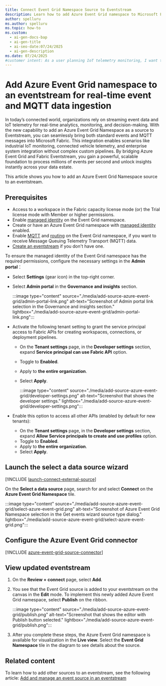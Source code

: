 ```yaml
---
title: Connect Event Grid Namespace Source to Eventstream
description: Learn how to add Azure Event Grid namespace to Microsoft Fabric Eventstream for real-time event and MQTT data ingestion. Connect IoT telemetry and streaming events seamlessly with step-by-step guidance.
author: spelluru
ms.author: spelluru
ms.topic: how-to
ms.custom:
  - ai-gen-docs-bap
  - ai-gen-title
  - ai-seo-date:07/24/2025
  - ai-gen-description
ms.date: 07/24/2025
#customer intent: As a user planning IoT telemetry monitoring, I want to connect Azure Event Grid Namespace to Microsoft Fabric Eventstream so that I can process MQTT messages and standard events for real-time analytics.
---
```


# Add Azure Event Grid namespace to an eventstream for real-time event and MQTT data ingestion
In today’s connected world, organizations rely on streaming event data and IoT telemetry for real-time analytics, monitoring, and decision-making. With the new capability to add an Azure Event Grid Namespace as a source to Eventstream, you can seamlessly bring both standard events and MQTT messages into Microsoft Fabric. This integration enables scenarios like industrial IoT monitoring, connected vehicle telemetry, and enterprise system integration without complex custom pipelines. By bridging Azure Event Grid and Fabric Eventstream, you gain a powerful, scalable foundation to process millions of events per second and unlock insights instantly across your data estate.

This article shows you how to add an Azure Event Grid Namespace source to an eventstream. 

## Prerequisites

- Access to a workspace in the Fabric capacity license mode (or) the Trial license mode with Member or higher permissions. 
- Enable [managed identity]() on the Event Grid namespace. 
- Create or have an Azure Event Grid namespace with [managed identity](/azure/event-grid/event-grid-namespace-managed-identity) enabled. 
- Enable [MQTT](/azure/event-grid/mqtt-publish-and-subscribe-portal) and [routing](/azure/event-grid/mqtt-routing) on the Event Grid namespace, if you want to receive Message Queuing Telemetry Transport (MQTT) data. 
- [Create an eventstream](create-manage-an-eventstream.md) if you don't have one. 

To ensure the managed identity of the Event Grid namespace has the required permissions, configure the necessary settings in the **Admin portal**：

- Select **Settings** (gear icon) in the top-right corner.
- Select **Admin portal** in the **Governance and insights** section. 

    :::image type="content" source="./media/add-source-azure-event-grid/admin-portal-link.png" alt-text="Screenshot of Admin portal link selection in the Governance and insights section." lightbox="./media/add-source-azure-event-grid/admin-portal-link.png":::        

- Activate the following tenant setting to grant the service principal access to Fabric APIs for creating workspaces, connections, or deployment pipelines.
    - On the **Tenant settings** page, in the **Developer settings** section, expand **Service principal can use Fabric API** option.
    - Toggle to **Enabled**.
    - Apply to **the entire organization**.
    - Select **Apply**.
    
        :::image type="content" source="./media/add-source-azure-event-grid/developer-settings.png" alt-text="Screenshot that shows the developer settings." lightbox="./media/add-source-azure-event-grid/developer-settings.png":::              
- Enable this option to access all other APIs (enabled by default for new tenants):
    - On the **Tenant settings** page, in the **Developer settings** section, expand **Allow Service principals to create and use profiles** option.
    - Toggle to **Enabled**.
    - Apply to **the entire organization**.
    - Select **Apply**.

## Launch the select a data source wizard
[!INCLUDE [launch-connect-external-source](./includes/launch-connect-external-source.md)]

On the **Select a data source** page, search for and select **Connect** on the **Azure Event Grid Namespace** tile.

:::image type="content" source="./media/add-source-azure-event-grid/select-azure-event-grid.png" alt-text="Screenshot of Azure Event Grid Namespace selection in the Get events wizard source type dialog." lightbox="./media/add-source-azure-event-grid/select-azure-event-grid.png":::


## Configure the Azure Event Grid connector
[!INCLUDE [azure-event-grid-source-connector](./includes/azure-event-grid-source-connector.md)]


## View updated eventstream

1. On the **Review + connect** page, select **Add**. 
1. You see that the Event Grid source is added to your eventstream on the canvas in the **Edit** mode. To implement this newly added Azure Event Grid namespace, select **Publish** on the ribbon. 

    :::image type="content" source="./media/add-source-azure-event-grid/publish.png" alt-text="Screenshot that shows the editor with Publish button selected." lightbox="./media/add-source-azure-event-grid/publish.png":::
1. After you complete these steps, the Azure Event Grid namespace is available for visualization in the **Live view**. Select the **Event Grid Namespace** tile in the diagram to see details about the source.


## Related content
To learn how to add other sources to an eventstream, see the following article: [Add and manage an event source in an eventstream](add-manage-eventstream-sources.md)
